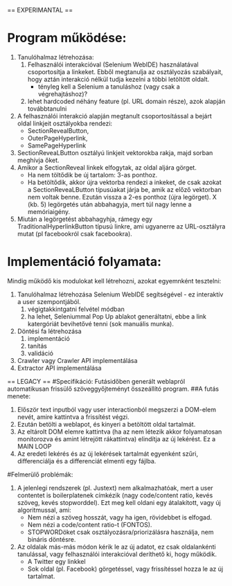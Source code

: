 == EXPERIMANTAL ==

# Program működése:
1. Tanulóhalmaz létrehozása:
    1. Felhasználói interakcióval (Selenium WebIDE) használatával csoportosítja a linkeket. Ebből megtanulja az osztályozás szabályait, hogy aztán interakció nélkül tudja kezelni a többi letöltött oldalt.
        * tényleg kell a Selenium a tanuláshoz (vagy csak a végrehajtáshoz)?
    2. lehet hardcoded néhány feature (pl. URL domain része), azok alapján továbbtanulni
2. A felhasználói interakció alapján megtanult csoportosítással a bejárt oldal linkjeit osztályokba rendezi: 
    * SectionRevealButton, 
    * OuterPageHyperlink, 
    * SamePageHyperlink
3. SectionReveaLButton osztályú linkjeit vektorokba rakja, majd sorban meghívja őket.
4. Amikor a SectionReveal linkek elfogytak, az oldal aljára görget. 
    * Ha nem töltődik be új tartalom: 3-as ponthoz.
    * Ha betöltődik, akkor újra vektorba rendezi a inkeket, de csak azokat a SectionReveaLButton típusúakat járja be, amik az előző vektorban nem voltak benne. Ezután vissza a 2-es ponthoz (újra legörget). X (kb. 5) legörgetés után abbahagyja, mert túl nagy lenne a memóriaigény.
5.  Miután a legörgetést abbahagyhja, rámegy egy TraditionalHyperlinkButton típusú linkre, ami ugyanerre az URL-osztályra mutat (pl facebookról csak facebookra).

# Implementáció folyamata:
Mindig működő kis modulokat kell létrehozni, azokat egyemnként tesztelni:
1. Tanulóhalmaz létrehozása Selenium WebIDE segítségével - ez interaktív a user szempontjából.
    1. végigtakkintgatni felvétel módban
    2. ha lehet, Seleniummal Pop Up ablakot generáltatni, ebbe a link katergóriát bevihetővé tenni (sok manuális munka).
2. Döntési fa létrehozása
    1. implementáció
    2. tanítás
    3. validáció
3. Crawler vagy Crawler API implementálása
4. Extractor API implementálása




== LEGACY ==
#Specifikáció:
Futásidőben generált weblapról automatikusan frissülő szöveggyőjteményt összeállító program.
##A futás menete:
1. Először text inputból vagy user interactionból megszerzi a DOM-elem nevét, amire kattintva a frissítést végzi.
2. Ezután betölti a weblapot, és kinyeri a betöltött oldal tartalmát.
3. Az eltárolt DOM elemre kattintva (ha az nem létezik akkor folyamatosan monitorozva és amint létrejött rákattintva) elindítja az új lekérést. Ez a MAIN LOOP
4. Az eredeti lekérés és az új lekérések tartalmát egyenként szűri, differenciálja és a differenciát elmenti egy fájlba.

#Felmerülő problémák:
1. A jelenlegi rendszerek (pl. Justext) nem alkalmazhatóak, mert a user contentet is boilerplatenek címkézik (nagy code/content ratio, kevés szöveg, kevés stopworddel). Ezt meg kell oldani egy átalakított, vagy új algoritmussal, ami:
    * Nem nézi a szöveg hosszát, vagy ha igen, rövidebbet is elfogad.
    * Nem nézi a code/content ratio-t (FONTOS).
    * STOPWORDöket csak osztályozásra/priorizálásra használja, nem bináris döntésre.
2. Az oldalak más-más módon kérik le az új adatot, ez csak oldalankénti tanulással, vagy felhasználói interakcióval deríthető ki, hogy működik.
    * A Twitter egy linkkel
    * Sok oldal (pl. Facebook) görgetéssel, vagy frissítéssel hozza le az új tartalmat.

